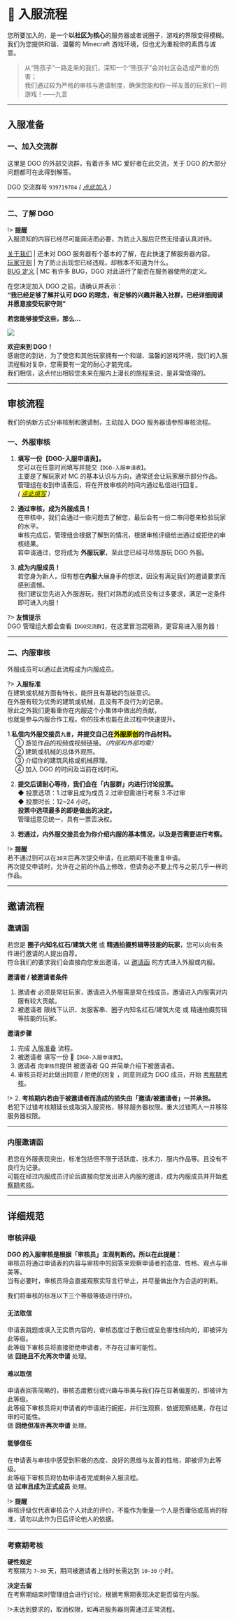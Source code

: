 <!-- notice/join -->

# 📃 入服流程

您所要加入的，是一个**以社区为核心**的服务器或者说圈子，游戏的界限变得模糊。<br/>
我们为您提供和谐、温馨的 Minecraft 游戏环境，但也尤为重视你的素质与诚意。

> 从“熊孩子”一路走来的我们，深知一个“熊孩子”会对社区会造成严重的伤害；<br/>
> 我们通过较为严格的审核与邀请制度，确保您能和你一样友善的玩家们一同游戏！——九言

---

## 入服准备

### 一、加入交流群

这里是 DGO 的外部交流群，有着许多 MC 爱好者在此交流，关于 DGO 的大部分问题都可在此得到解答。

DGO 交流群号 `939719784`
_( [点此加入](https://jq.qq.com/?_wv=1027&k=fLYVZmGj) )_<br/>

---

### 二、了解 DGO

!> **提醒** <br/>
入服须知的内容已经尽可能简洁而必要，为防止入服后茫然无措请认真对待。

[关于我们](notice/about) | 还未对 DGO 服务器有个基本的了解，在此快速了解服务器内容。<br/>
[玩家守则](notice/rules) | 为了防止出现您已经违规，却根本不知道为什么。<br/>
[BUG 定义](notice/bugDefinition) | MC 有许多 BUG，DGO 对此进行了能否在服务器使用的定义。<br/>

在您决定加入 DGO 之前，请确认并表示：<br/>
**“我已经足够了解并认可 DGO 的理念，有足够的兴趣并融入社群，已经详细阅读并愿意接受玩家守则”**

**若您能够接受这些，那么…**

![](http://www.dgo.world/images/index_rotation_pic1.jpg)

**欢迎来到 DGO！** <br/>
感谢您的到访，为了使您和其他玩家拥有一个和谐、温馨的游戏环境，我们的入服流程相对复杂，您需要有一定的耐心才能完成。<br/>
我们相信，这点付出相较您未来在服内上漫长的旅程来说，是非常值得的。

---

## 审核流程

我们的纳新方式分审核制和邀请制，主动加入 DGO 服务器请参照审核流程。

### 一、外服审核

1. **填写一份【DGO-入服申请表】。** <br/>
   您可以在任意时间填写并提交`【DGO-入服申请表】`。<br/>
   主要是了解玩家对 MC 的基本认识与方向，通常还会让玩家展示部分作品。<br/>
   管理组在收到申请表后，将在开放审核的时间内通过私信进行回复。<br/>
   _( <mark>[点此填写](https://wj.qq.com/s2/5534523/a1b2/)</mark> )_ <br/>

2. **通过审核，成为外服成员！** <br/>
   在审核中，我们会通过一些问题去了解您，最后会有一份二审问卷来检验玩家的水平。<br/>
   审核完成后，管理组会根据了解到的情况，根据审核评级给出通过或拒绝的审核结果。<br/>
   若申请通过，您将成为 **外服玩家**，至此您已经可尽情游玩 DGO 外服。

3. **成为内服成员！** <br/>
   若您身为新人，但有想在**内服**大展身手的想法，因没有满足我们的邀请要求而感到遗憾。<br/>
   我们建议您先进入外服游玩，我们对熟悉的成员没有过多要求，满足一定条件即可进入内服！

?> **友情提示** <br/>
DGO 管理组大都会查看`【DGO交流群】`，在这里冒泡混眼熟，更容易进入服务器！

---

### 二、内服审核

外服成员可以通过此流程成为内服成员。

?> **入服标准** <br/>
在建筑或机械方面有特长，能肝且有基础的包装意识。<br/>
在外服有较为优秀的建筑或机械，且没有不良行为的记录。<br/>
除此之外我们更看重你在内服这个小集体中做出的贡献，<br/>
也就是参与内服合作工程。你的技术也能在此过程中快速提升。

1.**私信内外服交接员`九言`，并提交自己在<mark>外服原创</mark>的作品材料。** <br/>
　 ① 游览作品的视频或视频链接。_（内部和外部均需）_<br/>
　 ② 建筑或机械的总体外观照。<br/>
　 ③ 介绍你的建筑风格或机械原理。<br/>
　 ④ 加入 DGO 的时间及当前在线时间。

2. **提交后请耐心等待，我们会在「内服群」内进行讨论投票。** <br/>
   ◆ 投票选项：1.过审且成为成员 2.过审但需进行考察 3.不过审<br/>
   ◆ 投票时长：12~24 小时。<br/>
   **投票中选项最多的即是做出的决定。** <br/>
   管理组意见统一，具有一票否决权。

3. **若通过，内外服交接员会为你介绍内服的基本情况，以及是否需要进行考察。**

!> **提醒** <br/>
若不通过则可以在`30天`后再次提交申请，在此期间不能重复申请。<br/>
再次提交申请时，允许在之前的作品上修改，但请务必不要上传与之前几乎一样的作品。

---

## 邀请流程

### 邀请函

若您是 **圈子内知名红石/建筑大佬** 或 **精通拍摄剪辑等技能的玩家**，您可以向有条件进行邀请的人提出自荐。<br/>
符合我们的要求我们会直接向您发出邀请，以 [邀请函](notice/join?id=邀请函) 的方式进入外服或内服。

**邀请者 / 被邀请者条件**

1. 邀请者 必须是常驻玩家，邀请进入外服需是常在线成员，邀请进入内服需对内服有较大贡献。
2. 被邀请者 限线下认识、友服客串、圈子内知名红石/建筑大佬 或 精通拍摄剪辑等技能的玩家。

**邀请步骤**

1. 完成 [入服准备](notice/join?id=入服准备) 流程。
2. 被邀请者 填写一份 📰`【DGO-入服申请表】`。
3. 邀请者 向`审核员`提供 被邀请者 QQ 并简单介绍下被邀请者。
4. 审核员将对此做出同意 / 拒绝的回复 ，同意则成为 DGO 成员，开始 [考察期考核](notice/join?id=考察期考核)。

!> 2. **考核期内若由于被邀请者而造成的损失由「邀请/被邀请者」一并承担。** <br/>
若犯下过错考核期延长或取消入服资格，移除服务器权限。重大过错两人一并移除服务器权限。

---

### 内服邀请函

若您在外服表现突出，标准包括但不限于活跃度、技术力、服内作品等。且没有不良行为记录。<br/>
可能在经过内服成员讨论后直接向您发出进入内服的邀请，成为内服成员并开始[考察期考核](notice/join?id=考察期考核)。

---

## 详细规范

### 审核评级

**DGO 的入服审核是根据「审核员」主观判断的。所以在此提醒：** <br/>
审核员将通过申请表的内容与审核中的回答来观察申请者的态度、性格、观点与审美等。<br/>
当有必要时，审核员将会直接观察实际言行举止，并尽量做出作为合适的判断。

我们将审核的标准以下三个等级等级进行评价。

<!-- tabs:start -->

#### **无法取信**

申请表跳题或填入无实质内容的，审核态度过于敷衍或呈危害性倾向的，即被评为此等级。<br/>
此等级下审核员将直接拒绝申请者，不存在过审可能性。<br/>
做 **回绝且不允再次申请** 处理。

#### **难以取信**

申请表回答简略的，审核态度敷衍或兴趣与审美与我们存在显著偏差的，即被评为此等级。<br/>
此等级下审核员将对申请者的申请进行婉拒，并衍生观察，依据观察结果，存在过审的可能性。<br/>
做 **回绝但准许再次申请** 处理。

#### **能够信任**

在申请表与审核中感受到积极的态度、良好的思维与友善的性格，即被评为此等级。<br/>
此等级下审核员将协助申请者完成剩余入服流程。<br/>
做 **过审且成为正式成员** 处理。

<!-- tabs:end -->

!> **提醒** <br/>
审核评级仅代表审核员个人对此的评价，不能作为衡量一个人是否庸俗或高尚的标准，请勿以此作为日后评论他人的依据。

---

### 考察期考核

**硬性规定**<br/>
考察期为 `7~30` 天，期间被邀请者上线时长需达到 `10~30` 小时。

**决定去留**<br/>
在考察期结束时管理组会进行讨论，根据考察期表现决定能否留在内服。

!>未达到要求的，取消权限，如再进服务器则需通过正常流程。

